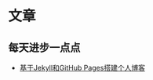 # 文章

## 每天进步一点点

* [基于Jekyll和GitHub Pages搭建个人博客](https://chenqy9.github.io/%E6%8A%80%E6%9C%AF%E6%95%99%E7%A8%8B/2018/12/28/%E5%9F%BA%E4%BA%8EJekyll%E5%92%8CGitHub-Pages%E6%90%AD%E5%BB%BA%E4%B8%AA%E4%BA%BA%E5%8D%9A%E5%AE%A2.html)